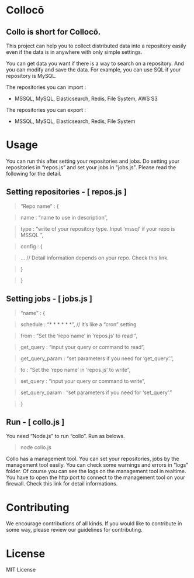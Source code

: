 # Collocō

## Collo is short for Collocō. 


This project can help you to collect distributed data into a repository easily even if the data is in anywhere with only simple settings.

You can get data you want if there is a way to search on a repository. And you can modify and save the data. For example, you can use SQL if your repository is MySQL.

The repositories you can import :
 - MSSQL, MySQL, Elasticsearch, Redis, File System, AWS S3

The repositories you can export : 
- MSSQL, MySQL, Elasticsearch, Redis, File System

# Usage

You can run this after setting your repositories and jobs.
Do setting your repositories in “repos.js” and set your jobs in "jobs.js".
Please read the following for the detail.

## Setting repositories - [ repos.js ]

> “Repo name” : {

>   name : “name to use in description”,

>   type : “write of your repository type. Input ‘mssql’ if your repo is MSSQL ”,

>   config :  { 

>    …   // Detail information depends on your repo. Check this link.

>   }

> }

## Setting jobs - [ jobs.js ]

> “name” : {

>   schedule : “* * * * * *”, // it’s like a “cron” setting

> 	 from : “Set the ‘repo name’ in ‘repos.js’ to read ”,

>   get_query :  “input your query or command to read”,

>   get_query_param : “set parameters if you need for ‘get_query’.”,

>   to : “Set the ‘repo name’ in ‘repos.js’ to write”,

>   set_query : “input your query or command to write”,

>   set_query_param : “set parameters if you need for ‘set_query’.”

> }

## Run - [ collo.js ]
You need “Node.js” to run “collo”. Run as belows.
>  node collo.js

Collo has a management tool. You can set your repositories, jobs by the management tool easily.
You can check some warnings and errors in “logs” folder. Of course you can see the logs on the management tool in realtime. 
You have to open the http port to connect to the management tool on your firewall. Check this link for detail informations.


# Contributing
We encourage contributions of all kinds. If you would like to contribute in some way, please review our guidelines for contributing.


# License
MIT License
